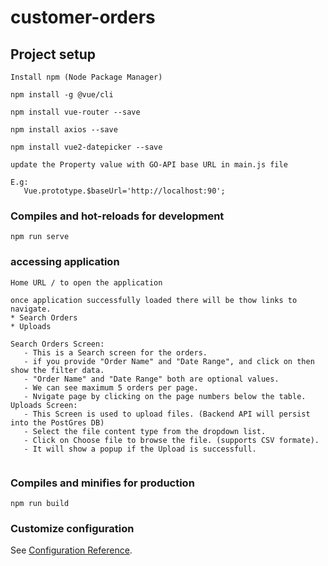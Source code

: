 # customer-orders

## Project setup
```
Install npm (Node Package Manager)  

npm install -g @vue/cli

npm install vue-router --save

npm install axios --save

npm install vue2-datepicker --save

update the Property value with GO-API base URL in main.js file

E.g:
   Vue.prototype.$baseUrl='http://localhost:90';

```

### Compiles and hot-reloads for development
```
npm run serve
```

### accessing application 
```
Home URL / to open the application

once application successfully loaded there will be thow links to navigate.
* Search Orders
* Uploads

Search Orders Screen:
   - This is a Search screen for the orders.
   - if you provide "Order Name" and "Date Range", and click on then show the filter data.
   - "Order Name" and "Date Range" both are optional values.
   - We can see maximum 5 orders per page.
   - Nvigate page by clicking on the page numbers below the table.
Uploads Screen:
   - This Screen is used to upload files. (Backend API will persist into the PostGres DB)
   - Select the file content type from the dropdown list.
   - Click on Choose file to browse the file. (supports CSV formate).
   - It will show a popup if the Upload is successfull.
   
```

### Compiles and minifies for production
```
npm run build
```
### Customize configuration
See [Configuration Reference](https://cli.vuejs.org/config/).
